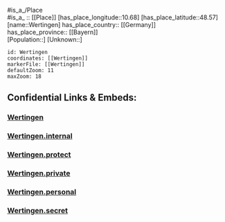 ﻿---
location: [48.57,10.68] 
mapzoom: [7,12] 
mapmarker: city 
type: City
tags:
- geo/City


SpocWebEntityId: 35560
isDeleted: false
confidential: public

---
#is_a_/Place  
#is_a_ :: [[Place]] 
[has_place_longitude::10.68] 
[has_place_latitude::48.57] 
[name::Wertingen] 
has_place_country:: [[Germany]]  
has_place_province:: [[Bayern]]  
[Population::] 
[Unknown::] 


```leaflet
id: Wertingen
coordinates: [[Wertingen]] 
markerFile: [[Wertingen]] 
defaultZoom: 11 
maxZoom: 18
```


## Confidential Links & Embeds: 

### [Wertingen](/_public/Earth/Continent/Europe/Europe~Central/Germany/Germany~West/Bayern/counties~Bayern/Dillingen/cities~Dillingen/Wertingen.md) 

### [Wertingen.internal](/_internal/Earth/Continent/Europe/Europe~Central/Germany/Germany~West/Bayern/counties~Bayern/Dillingen/cities~Dillingen/Wertingen.internal.md) 

### [Wertingen.protect](/_protect/Earth/Continent/Europe/Europe~Central/Germany/Germany~West/Bayern/counties~Bayern/Dillingen/cities~Dillingen/Wertingen.protect.md) 

### [Wertingen.private](/_private/Earth/Continent/Europe/Europe~Central/Germany/Germany~West/Bayern/counties~Bayern/Dillingen/cities~Dillingen/Wertingen.private.md) 

### [Wertingen.personal](/_personal/Earth/Continent/Europe/Europe~Central/Germany/Germany~West/Bayern/counties~Bayern/Dillingen/cities~Dillingen/Wertingen.personal.md) 

### [Wertingen.secret](/_secret/Earth/Continent/Europe/Europe~Central/Germany/Germany~West/Bayern/counties~Bayern/Dillingen/cities~Dillingen/Wertingen.secret.md) 
